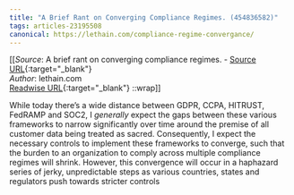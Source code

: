```yaml
---
title: "A Brief Rant on Converging Compliance Regimes. (454836582)"
tags: articles-23195508
canonical: https://lethain.com/compliance-regime-convergance/
---
```


[[_Source_: A brief rant on converging compliance regimes. - [Source URL](https://lethain.com/compliance-regime-convergance/){:target="_blank"}<br>
_Author_: lethain.com<br>
[Readwise URL](https://readwise.io/open/454836582){:target="_blank"}
::wrap]]

While today there’s a wide distance between GDPR, CCPA, HITRUST, FedRAMP and SOC2, I *generally* expect the gaps between these various frameworks to narrow significantly over time around the premise of all customer data being treated as sacred. Consequently, I expect the necessary controls to implement these frameworks to converge, such that the burden to an organization to comply across multiple compliance regimes will shrink. However, this convergence will occur in a haphazard series of jerky, unpredictable steps as various countries, states and regulators push towards stricter controls
